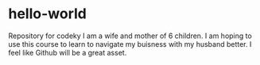 # hello-world
 Repository for codeky
I am a wife and mother of 6 children. I am hoping to use this course to learn to navigate my buisness with my husband better. I feel like Github will be a great asset.

